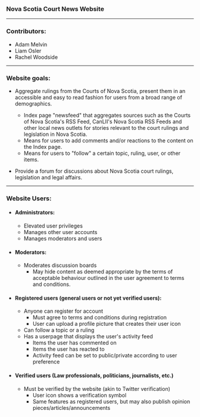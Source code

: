 ### Nova Scotia Court News Website
--- 
### Contributors:

- Adam Melvin 
- Liam Osler 
- Rachel Woodside
---

### Website goals: 

* Aggregate rulings from the Courts of Nova Scotia, present them in an accessible and easy to read fashion for users from a broad range of demographics.
    - Index page "newsfeed" that aggregates sources such as the Courts of Nova Scotia's RSS Feed, CanLII's Nova Scotia RSS Feeds and other local news outlets for stories relevant to the court rulings and legislation in Nova Scotia.
    - Means for users to add comments and/or reactions to the content on the Index page.
    - Means for users to "follow" a certain topic, ruling, user, or other items.


* Provide a forum for discussions about Nova Scotia court rulings, legislation and legal affairs.

---

### Website Users: 

- #### Administrators:
    - Elevated user privileges
    - Manages other user accounts
    - Manages moderators and users
    
- #### Moderators:
    - Moderates discussion boards
        - May hide content as deemed appropriate by the terms of acceptable behaviour outlined in the user agreement to terms and conditions.

- #### Registered users (general users or not yet verified users):
    - Anyone can register for account
        - Must agree to terms and conditions during registration
        - User can upload a profile picture that creates their user icon
    - Can follow a topic or a ruling
    - Has a userpage that displays the user's activity feed
        - Items the user has commented on
        - Items the user has reacted to
        - Activity feed can be set to public/private according to user preference 

- #### Verified users (Law professionals, politicians, journalists, etc.)
    - Must be verified by the website (akin to Twitter verification)
        - User icon shows a verification symbol
        - Same features as registered users, but may also publish opinion pieces/articles/announcements 



